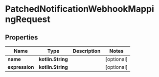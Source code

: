 
# PatchedNotificationWebhookMappingRequest

## Properties
Name | Type | Description | Notes
------------ | ------------- | ------------- | -------------
**name** | **kotlin.String** |  |  [optional]
**expression** | **kotlin.String** |  |  [optional]



